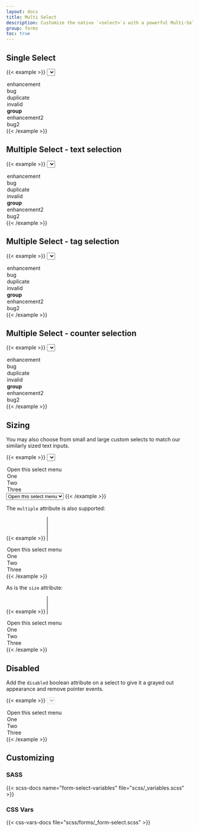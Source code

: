 ```yaml
---
layout: docs
title: Multi Select
description: Customize the native `<select>`s with a powerful Multi-Select component that changes the element's initial appearance and brings some new functionalities.
group: forms
toc: true
---
```


## Single Select

{{< example >}}
<select class="form-multi-select" id="single-select" data-coreui-multiple="false" data-coreui-search="true">
  <option value="0">enhancement</option>
  <option value="1">bug</option>
  <option value="2">duplicate</option>
  <option value="3">invalid</option>
  <optgroup label="group">
    <option value="4">enhancement2</option>
    <option value="5">bug2</option>
  </optgroup>
</select>
{{< /example >}}

## Multiple Select - text selection

{{< example >}}
<select class="form-multi-select" id="multiple-select-text" data-coreui-search="true">
  <option value="0">enhancement</option>
  <option value="1">bug</option>
  <option value="2">duplicate</option>
  <option value="3">invalid</option>
  <optgroup label="group">
    <option value="4">enhancement2</option>
    <option value="5">bug2</option>
  </optgroup>
</select>
{{< /example >}}

## Multiple Select - tag selection

{{< example >}}
<select class="form-multi-select" id="multiple-select-tag" data-coreui-selection-type="tags" data-coreui-search="true">
  <option value="0">enhancement</option>
  <option value="1">bug</option>
  <option value="2">duplicate</option>
  <option value="3">invalid</option>
  <optgroup label="group">
    <option value="4">enhancement2</option>
    <option value="5">bug2</option>
  </optgroup>
</select>
{{< /example >}}

## Multiple Select - counter selection

{{< example >}}
<select class="form-multi-select" id="multiple-select-counter" data-coreui-selection-type="counter" data-coreui-search="true">
  <option value="0">enhancement</option>
  <option value="1">bug</option>
  <option value="2">duplicate</option>
  <option value="3">invalid</option>
  <optgroup label="group">
    <option value="4">enhancement2</option>
    <option value="5">bug2</option>
  </optgroup>
</select>
{{< /example >}}

## Sizing

You may also choose from small and large custom selects to match our similarly sized text inputs.

{{< example >}}
<select class="form-select form-select-lg mb-3" aria-label=".form-select-lg example">
  <option selected>Open this select menu</option>
  <option value="1">One</option>
  <option value="2">Two</option>
  <option value="3">Three</option>
</select>

<select class="form-select form-select-sm" aria-label=".form-select-sm example">
  <option selected>Open this select menu</option>
  <option value="1">One</option>
  <option value="2">Two</option>
  <option value="3">Three</option>
</select>
{{< /example >}}

The `multiple` attribute is also supported:

{{< example >}}
<select class="form-select" multiple aria-label="multiple select example">
  <option selected>Open this select menu</option>
  <option value="1">One</option>
  <option value="2">Two</option>
  <option value="3">Three</option>
</select>
{{< /example >}}

As is the `size` attribute:

{{< example >}}
<select class="form-select" size="3" aria-label="size 3 select example">
  <option selected>Open this select menu</option>
  <option value="1">One</option>
  <option value="2">Two</option>
  <option value="3">Three</option>
</select>
{{< /example >}}

## Disabled

Add the `disabled` boolean attribute on a select to give it a grayed out appearance and remove pointer events.

{{< example >}}
<select class="form-select" aria-label="Disabled select example" disabled>
  <option selected>Open this select menu</option>
  <option value="1">One</option>
  <option value="2">Two</option>
  <option value="3">Three</option>
</select>
{{< /example >}}

## Customizing

### SASS
{{< scss-docs name="form-select-variables" file="scss/_variables.scss" >}}

### CSS Vars
{{< css-vars-docs file="scss/forms/_form-select.scss" >}}
